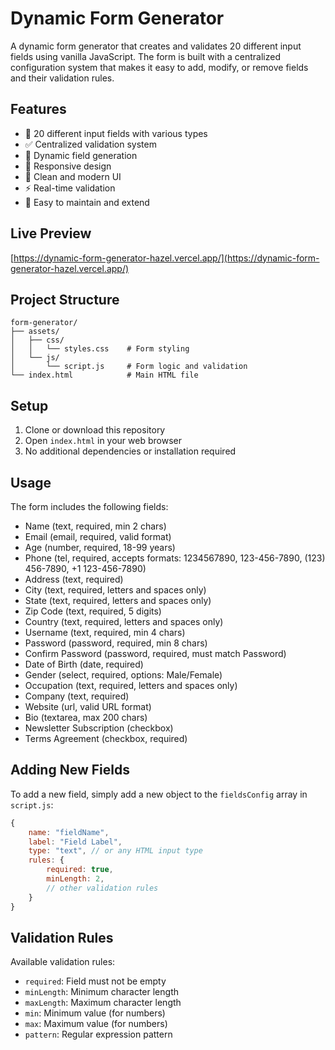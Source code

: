 # Dynamic Form Generator

A dynamic form generator that creates and validates 20 different input fields using vanilla JavaScript. The form is built with a centralized configuration system that makes it easy to add, modify, or remove fields and their validation rules.

## Features

- 🎯 20 different input fields with various types
- ✅ Centralized validation system
- 🔄 Dynamic field generation
- 📱 Responsive design
- 🎨 Clean and modern UI
- ⚡ Real-time validation
- 📝 Easy to maintain and extend

## Live Preview

[https://dynamic-form-generator-hazel.vercel.app/](https://dynamic-form-generator-hazel.vercel.app/)

## Project Structure

```
form-generator/
├── assets/
│   ├── css/
│   │   └── styles.css    # Form styling
│   └── js/
│       └── script.js     # Form logic and validation
└── index.html            # Main HTML file
```

## Setup

1. Clone or download this repository
2. Open `index.html` in your web browser
3. No additional dependencies or installation required

## Usage

The form includes the following fields:

- Name (text, required, min 2 chars)
- Email (email, required, valid format)
- Age (number, required, 18-99 years)
- Phone (tel, required, accepts formats: 1234567890, 123-456-7890, (123) 456-7890, +1 123-456-7890)
- Address (text, required)
- City (text, required, letters and spaces only)
- State (text, required, letters and spaces only)
- Zip Code (text, required, 5 digits)
- Country (text, required, letters and spaces only)
- Username (text, required, min 4 chars)
- Password (password, required, min 8 chars)
- Confirm Password (password, required, must match Password)
- Date of Birth (date, required)
- Gender (select, required, options: Male/Female)
- Occupation (text, required, letters and spaces only)
- Company (text, required)
- Website (url, valid URL format)
- Bio (textarea, max 200 chars)
- Newsletter Subscription (checkbox)
- Terms Agreement (checkbox, required)

## Adding New Fields

To add a new field, simply add a new object to the `fieldsConfig` array in `script.js`:

```javascript
{
    name: "fieldName",
    label: "Field Label",
    type: "text", // or any HTML input type
    rules: {
        required: true,
        minLength: 2,
        // other validation rules
    }
}
```

## Validation Rules

Available validation rules:

- `required`: Field must not be empty
- `minLength`: Minimum character length
- `maxLength`: Maximum character length
- `min`: Minimum value (for numbers)
- `max`: Maximum value (for numbers)
- `pattern`: Regular expression pattern

